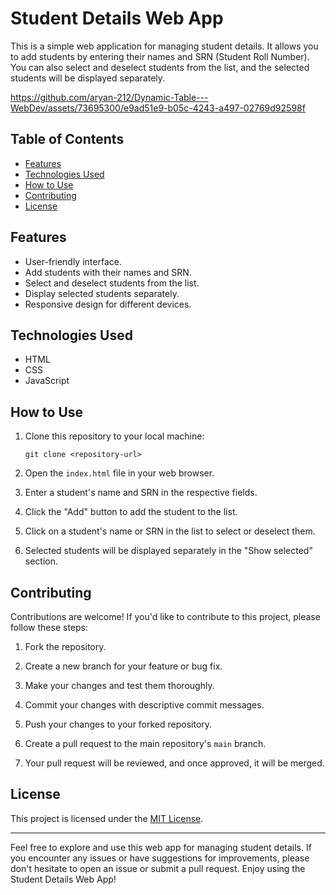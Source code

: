 # Student Details Web App

This is a simple web application for managing student details. It allows you to add students by entering their names and SRN (Student Roll Number). You can also select and deselect students from the list, and the selected students will be displayed separately.







https://github.com/aryan-212/Dynamic-Table---WebDev/assets/73695300/e9ad51e9-b05c-4243-a497-02769d92598f






## Table of Contents

- [Features](#features)
- [Technologies Used](#technologies-used)
- [How to Use](#how-to-use)
- [Contributing](#contributing)
- [License](#license)

## Features

- User-friendly interface.
- Add students with their names and SRN.
- Select and deselect students from the list.
- Display selected students separately.
- Responsive design for different devices.

## Technologies Used

- HTML
- CSS
- JavaScript

## How to Use

1. Clone this repository to your local machine:

   ```
   git clone <repository-url>
   ```

2. Open the `index.html` file in your web browser.

3. Enter a student's name and SRN in the respective fields.

4. Click the "Add" button to add the student to the list.

5. Click on a student's name or SRN in the list to select or deselect them.

6. Selected students will be displayed separately in the "Show selected" section.

## Contributing

Contributions are welcome! If you'd like to contribute to this project, please follow these steps:

1. Fork the repository.

2. Create a new branch for your feature or bug fix.

3. Make your changes and test them thoroughly.

4. Commit your changes with descriptive commit messages.

5. Push your changes to your forked repository.

6. Create a pull request to the main repository's `main` branch.

7. Your pull request will be reviewed, and once approved, it will be merged.

## License

This project is licensed under the [MIT License](LICENSE).

---

Feel free to explore and use this web app for managing student details. If you encounter any issues or have suggestions for improvements, please don't hesitate to open an issue or submit a pull request. Enjoy using the Student Details Web App!
